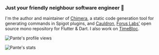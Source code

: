 ### Just your friendly neighbour software engineer :eyes:

I'm the author and maintainer of [Chimera](https://github.com/Pante/Chimera), a static code generation tool for generating commands in Spigot plugins, and [Cauldron](https://github.com/forus-labs/cauldron), [Forus Labs'](https://github.com/forus-labs) open source mono repository for Flutter & Dart. I also work on [TimeBloc](https://timebloc.app/).

![Pante's profile views](https://komarev.com/ghpvc/?username=pante)

![Pante's stats](https://github-readme-stats.vercel.app/api?username=pante&show_icons=true)
